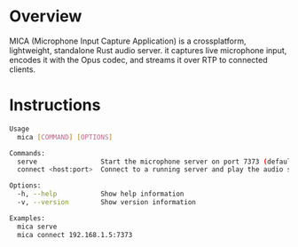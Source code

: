 # Overview
MICA (Microphone Input Capture Application) is a crossplatform, lightweight, standalone Rust audio server.
it captures live microphone input, encodes it with the Opus codec, and streams it over RTP to connected clients.

# Instructions

```bash
Usage
  mica [COMMAND] [OPTIONS]

Commands:
  serve                Start the microphone server on port 7373 (default)
  connect <host:port>  Connect to a running server and play the audio stream

Options:
  -h, --help           Show help information
  -v, --version        Show version information

Examples:
  mica serve
  mica connect 192.168.1.5:7373
```